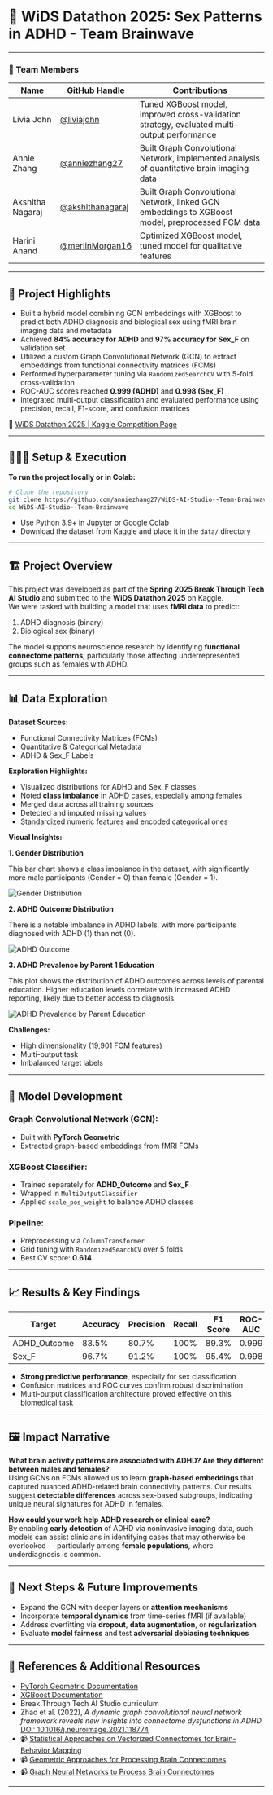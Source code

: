 # 🧠 WiDS Datathon 2025: Sex Patterns in ADHD - Team Brainwave

---

### **👥 Team Members**

| Name            | GitHub Handle     | Contributions                                                                 |
|-----------------|-------------------|-------------------------------------------------------------------------------|
| Livia John      | [@liviajohn](https://github.com/liviajohn)         | Tuned XGBoost model, improved cross-validation strategy, evaluated multi-output performance |
| Annie Zhang     | [@anniezhang27](https://github.com/anniezhang27)   | Built Graph Convolutional Network, implemented analysis of quantitative brain imaging data |
| Akshitha Nagaraj| [@akshithanagaraj](https://github.com/akshithanagaraj) | Built Graph Convolutional Network, linked GCN embeddings to XGBoost model, preprocessed FCM data |
| Harini Anand    | [@merlinMorgan16](https://github.com/merlinMorgan16) | Optimized XGBoost model, tuned model for qualitative features                 |

---

## **🎯 Project Highlights**

- Built a hybrid model combining GCN embeddings with XGBoost to predict both ADHD diagnosis and biological sex using fMRI brain imaging data and metadata  
- Achieved **84% accuracy for ADHD** and **97% accuracy for Sex_F** on validation set  
- Utilized a custom Graph Convolutional Network (GCN) to extract embeddings from functional connectivity matrices (FCMs)  
- Performed hyperparameter tuning via `RandomizedSearchCV` with 5-fold cross-validation  
- ROC-AUC scores reached **0.999 (ADHD)** and **0.998 (Sex_F)**  
- Integrated multi-output classification and evaluated performance using precision, recall, F1-score, and confusion matrices  

🔗 [WiDS Datathon 2025 | Kaggle Competition Page](https://www.kaggle.com/competitions/widsdatathon2025/overview)

---

## **👩🏽‍💻 Setup & Execution**

**To run the project locally or in Colab:**

```bash
# Clone the repository
git clone https://github.com/anniezhang27/WiDS-AI-Studio--Team-Brainwave.git
cd WiDS-AI-Studio--Team-Brainwave

```

- Use Python 3.9+ in Jupyter or Google Colab  
- Download the dataset from Kaggle and place it in the `data/` directory  

---

## **🏗️ Project Overview**

This project was developed as part of the **Spring 2025 Break Through Tech AI Studio** and submitted to the **WiDS Datathon 2025** on Kaggle.  
We were tasked with building a model that uses **fMRI data** to predict:

1. ADHD diagnosis (binary)
2. Biological sex (binary)

The model supports neuroscience research by identifying **functional connectome patterns**, particularly those affecting underrepresented groups such as females with ADHD.

---

## 📊 Data Exploration

**Dataset Sources:**
- Functional Connectivity Matrices (FCMs)
- Quantitative & Categorical Metadata
- ADHD & Sex_F Labels

**Exploration Highlights:**
- Visualized distributions for ADHD and Sex_F classes
- Noted **class imbalance** in ADHD cases, especially among females
- Merged data across all training sources
- Detected and imputed missing values
- Standardized numeric features and encoded categorical ones

**Visual Insights:**

**1. Gender Distribution**

This bar chart shows a class imbalance in the dataset, with significantly more male participants (Gender = 0) than female (Gender = 1).

![Gender Distribution](images/images/gender-distribution.png)

**2. ADHD Outcome Distribution**

There is a notable imbalance in ADHD labels, with more participants diagnosed with ADHD (1) than not (0).

![ADHD Outcome](images/images/adhd-outcome.png)

**3. ADHD Prevalence by Parent 1 Education**

This plot shows the distribution of ADHD outcomes across levels of parental education. Higher education levels correlate with increased ADHD reporting, likely due to better access to diagnosis.

![ADHD Prevalence by Parent Education](images/images/parent-education-adhd.png)

**Challenges:**
- High dimensionality (19,901 FCM features)
- Multi-output task
- Imbalanced target labels


---

## **🧠 Model Development**

### Graph Convolutional Network (GCN):
- Built with **PyTorch Geometric**
- Extracted graph-based embeddings from fMRI FCMs

### XGBoost Classifier:
- Trained separately for **ADHD_Outcome** and **Sex_F**
- Wrapped in `MultiOutputClassifier`
- Applied `scale_pos_weight` to balance ADHD classes

### Pipeline:
- Preprocessing via `ColumnTransformer`
- Grid tuning with `RandomizedSearchCV` over 5 folds
- Best CV score: **0.614**

---

## **📈 Results & Key Findings**

| Target        | Accuracy | Precision | Recall | F1 Score | ROC-AUC |
|---------------|----------|-----------|--------|----------|---------|
| ADHD_Outcome  | 83.5%    | 80.7%     | 100%   | 89.3%    | 0.999   |
| Sex_F         | 96.7%    | 91.2%     | 100%   | 95.4%    | 0.998   |

- **Strong predictive performance**, especially for sex classification  
- Confusion matrices and ROC curves confirm robust discrimination  
- Multi-output classification architecture proved effective on this biomedical task

---

## **🖼️ Impact Narrative**

**What brain activity patterns are associated with ADHD? Are they different between males and females?**  
Using GCNs on FCMs allowed us to learn **graph-based embeddings** that captured nuanced ADHD-related brain connectivity patterns. Our results suggest **detectable differences** across sex-based subgroups, indicating unique neural signatures for ADHD in females.

**How could your work help ADHD research or clinical care?**  
By enabling **early detection** of ADHD via noninvasive imaging data, such models can assist clinicians in identifying cases that may otherwise be overlooked — particularly among **female populations**, where underdiagnosis is common.

---

## **🚀 Next Steps & Future Improvements**

- Expand the GCN with deeper layers or **attention mechanisms**
- Incorporate **temporal dynamics** from time-series fMRI (if available)
- Address overfitting via **dropout**, **data augmentation**, or **regularization**
- Evaluate **model fairness** and test **adversarial debiasing techniques**

---

## **📄 References & Additional Resources**

- [PyTorch Geometric Documentation](https://pytorch-geometric.readthedocs.io/)
- [XGBoost Documentation](https://xgboost.readthedocs.io/)
- Break Through Tech AI Studio curriculum
- Zhao et al. (2022), _A dynamic graph convolutional neural network framework reveals new insights into connectome dysfunctions in ADHD_  
  [DOI: 10.1016/j.neuroimage.2021.118774](https://doi.org/10.1016/j.neuroimage.2021.118774)
- 📹 [Statistical Approaches on Vectorized Connectomes for Brain-Behavior Mapping](https://youtu.be/jbIsfVxuMWM?si=4n6Ghe9Eoh5lO1eL)  
- 📹 [Geometric Approaches for Processing Brain Connectomes](https://youtu.be/vtHBOBOcn6E?si=Q0FuLhRJAHxqRcPx)  
- 📹 [Graph Neural Networks to Process Brain Connectomes](https://youtu.be/OkE3776GfWU?si=u1q_45MKaRzue70d)

---
